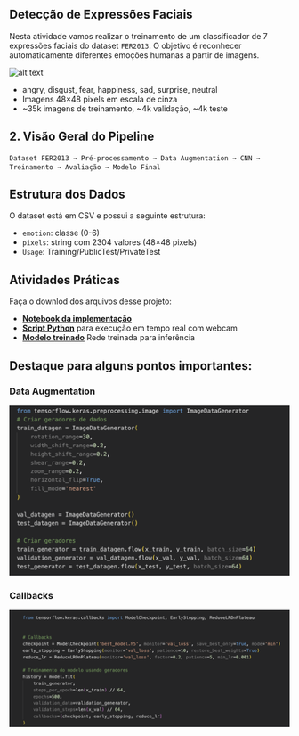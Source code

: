## Detecção de Expressões Faciais

Nesta atividade vamos realizar o treinamento de um classificador de 7 expressões faciais do dataset `FER2013`. O objetivo é reconhecer automaticamente diferentes emoções humanas a partir de imagens.

![alt text](exemplo.gif)

- angry, disgust, fear, happiness, sad, surprise, neutral
- Imagens 48×48 pixels em escala de cinza
- ~35k imagens de treinamento, ~4k validação, ~4k teste


## 2. Visão Geral do Pipeline

```
Dataset FER2013 → Pré-processamento → Data Augmentation → CNN → Treinamento → Avaliação → Modelo Final
```

## Estrutura dos Dados

O dataset está em CSV e possui a seguinte estrutura:
- `emotion`: classe (0-6)
- `pixels`: string com 2304 valores (48×48 pixels)
- `Usage`: Training/PublicTest/PrivateTest


## Atividades Práticas

Faça o downlod dos arquivos desse projeto:

  - **[Notebook da implementação](detecta_emocao.ipynb)**
  - **[Script Python](detecta_emocao.py)** para execução em tempo real com webcam
  - **[Modelo treinado](best_model.h5)** Rede treinada para inferência

## Destaque para alguns pontos importantes: 


### Data Augmentation

![alt text](image-4.png)


### Callbacks

![alt text](image-5.png)

